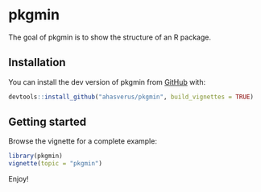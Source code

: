 
<!-- README.md is generated from README.Rmd. Please edit that file -->

# pkgmin

<!-- badges: start -->

<!-- badges: end -->

The goal of pkgmin is to show the structure of an R package.

## Installation

You can install the dev version of pkgmin from
[GitHub](https://github.com/ahasverus/pkgmin) with:

``` r
devtools::install_github("ahasverus/pkgmin", build_vignettes = TRUE)
```

## Getting started

Browse the vignette for a complete example:

``` r
library(pkgmin)
vignette(topic = "pkgmin")
```

Enjoy\!
